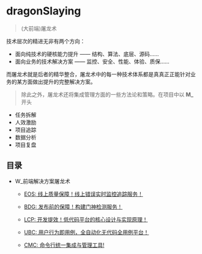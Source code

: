 <!--
 * @Author: 六弦
 * @LastEditors: 六弦
 * @Date: 2021-04-19 17:56:51
 * @LastEditTime: 2021-05-17 16:33:30
 * @FilePath: /tuya-check-server/Users/liuxian/codeAll/pub/tukong/README.md
-->
# dragonSlaying
> (大前端)屠龙术

技术层次的精进无非有两个方向：

+ 面向纯技术的硬核能力提升 —— 结构、算法、底层、源码……
+ 面向业务的技术解决方案 —— 监控、安全、性能、体验、质保……

而屠龙术就是后者的精华整合，屠龙术中的每一种技术体系都是真真正正能针对业务的某方面做出提升的完整解决方案。

> 除此之外，屠龙术还将集成管理方面的一些方法论和策略。在项目中以 **M_** 开头

+ 任务拆解
+ 人效激励
+ 项目追踪 
+ 数据分析
+ 项目复盘


## 目录

+ W_前端解决方案屠龙术
    + [EOS: 线上质量保障！线上错误实时监控追踪服务！](https://github.com/melodyWxy/dragonSlaying/tree/main/W_EOS)

    + [BDG: 发布前的保障！构建门神检测服务！](https://github.com/melodyWxy/dragonSlaying/tree/main/W_BDG)

    + [LCP: 开发提效！低代码平台的核心设计与实现原理！](https://github.com/melodyWxy/dragonSlaying/tree/main/W_LCP)

    + [UBC: 用户行为即用例，全自动化无代码全用例平台！](https://github.com/melodyWxy/dragonSlaying/tree/main/W_UBC)

    + [CMC: 命令行统一集成与管理工具!](https://github.com/melodyWxy/dragonSlaying/tree/main/W_CMC)







